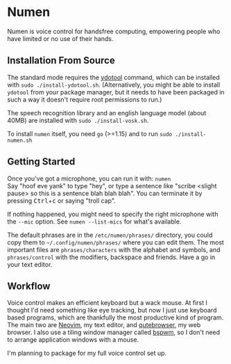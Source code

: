 # Numen

Numen is voice control for handsfree computing, empowering people who have limited or no use of their hands.

## Installation From Source

The standard mode requires the [ydotool](https://github.com/ReimuNotMoe/ydotool) command, which can be installed with `sudo ./install-ydotool.sh`.
(Alternatively, you might be able to install `ydotool` from your package manager, but it needs to have been packaged in such a way it doesn't require root permissions to run.)

The speech recognition library and an english language model (about 40MB) are installed with `sudo ./install-vosk.sh`.

To install `numen` itself, you need `go` (>=1.15) and to run `sudo ./install-numen.sh`

## Getting Started

Once you've got a microphone, you can run it with: `numen`<br>
Say "hoof eve yank" to type "hey", or type a sentence like "scribe \<slight pause\> so this is a sentence blah blah blah".
You can terminate it by pressing <kbd>Ctrl</kbd>+<kbd>c</kbd> or saying "troll cap".

If nothing happened, you might need to specify the right microphone with the `--mic` option.
See `numen --list-mics` for what's available.

The default phrases are in the `/etc/numen/phrases/` directory, you could copy them to `~/.config/numen/phrases/` where you can edit them.
The most important files are `phrases/characters` with the alphabet and symbols, and `phrases/control` with the modifiers, backspace and friends.
Have a go in your text editor.

## Workflow

Voice control makes an efficient keyboard but a wack mouse.
At first I thought I'd need something like eye tracking, but now I just use keyboard based programs, which are thankfully the most productive kind of program.
The main two are [Neovim](https://neovim.io), my text editor, and [qutebrowser](https://qutebrowser.org), my web browser.
I also use a tiling window manager called [bspwm](https://github.com/baskerville/bspwm), so I don't need to arrange application windows with a mouse.

I'm planning to package for my full voice control set up.

